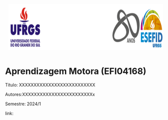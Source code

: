 <div align="center">
<img style="margin: 10px" src="https://github.com/apolinario-souza/teaching/blob/main/AprendizageMotora(EFI04168)/img/cabecalho.png" alt="Python" height="150" 
/>  </div>


# **Aprendizagem Motora (EFI04168)**

 Título: XXXXXXXXXXXXXXXXXXXXXXXXXX
 
 Autores:XXXXXXXXXXXXXXXXXXXXXXXXx
 
 Semestre: 2024/1
 
 link: 

